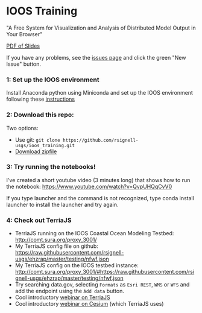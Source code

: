 # IOOS Training

"A Free System for Visualization and Analysis of Distributed Model Output in Your Browser"

[PDF of Slides](https://speakerdeck.com/rsignell/a-free-system-for-visualization-and-analysis-of-distributed-model-output-in-your-browser)

If you have any problems, see the [issues page](https://github.com/rsignell-usgs/ioos_training/issues) and click the green "New Issue" button.

### 1: Set up the IOOS environment
Install Anaconda python using Miniconda and set up the IOOS environment following these [instructions](
https://github.com/ioos/conda-recipes/wiki/Setting-up-the-IOOS-Python-environment)

### 2: Download this repo:
Two options:
* Use git: `git clone https://github.com/rsignell-usgs/ioos_training.git`
* [Download zipfile](https://github.com/rsignell-usgs/ioos_training/archive/master.zip)

### 3: Try running the notebooks!
 I've created a short youtube video (3 minutes long) that shows how to run the notebook:
https://www.youtube.com/watch?v=QvpUHQqCvV0

If you type launcher and the command is not recognized, type conda install launcher to install the launcher and try again.


### 4: Check out TerriaJS
* TerriaJS running on the IOOS Coastal Ocean Modeling Testbed: http://comt.sura.org/proxy_3001/
* My TerriaJS config file on github: https://raw.githubusercontent.com/rsignell-usgs/ehzrap/master/testing/nfwf.json
* My TerriaJS config on the IOOS testbed instance: http://comt.sura.org/proxy_3001/#https://raw.githubusercontent.com/rsignell-usgs/ehzrap/master/testing/nfwf.json
* Try searching data.gov, selecting `Formats` as `Esri REST`, `WMS` or `WFS` and add the endpoint using the `Add data` button.
* Cool introductory [webinar on TerriaJS](https://www.youtube.com/playlist?list=PLwZr38uPmCbTn8BxpRXaipBmycYL21hCI)
* Cool introductory [webinar on Cesium](https://www.youtube.com/watch?v=cEXneKlofbc) (which TerriaJS uses)

